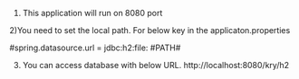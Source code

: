 1) This application will run on 8080 port

2)You need to set the local path. For below key in the applicaton.properties


  #spring.datasource.url = jdbc:h2:file: #PATH#

3) You can access database with below URL.
http://localhost:8080/kry/h2
